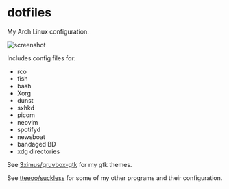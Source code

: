 # dotfiles
My Arch Linux configuration.

![screenshot](https://raw.githubusercontent.com/tteeoo/dotfiles/master/screenshot.png)

Includes config files for:
* rco
* fish
* bash
* Xorg
* dunst
* sxhkd
* picom
* neovim
* spotifyd
* newsboat
* bandaged BD
* xdg directories

See [3ximus/gruvbox-gtk](https://github.com/3ximus/gruvbox-gtk) for my gtk themes.

See [tteeoo/suckless](https://github.com/tteeoo/suckless) for some of my other programs and their configuration.
